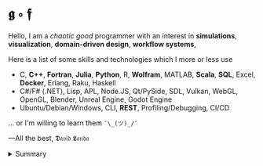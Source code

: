 # 𝖌 ∘ 𝖋

Hello, I am a _chaotic good_ programmer with an interest in  __simulations__, __visualization__, __domain-driven design__, __workflow systems__, 

Here is a list of some skills and technologies which I more or less use 
- C, __C++__, __Fortran__, __Julia__, __Python__, R, __Wolfram__, MATLAB, __Scala__, __SQL__, Excel, __Docker__, Erlang, Raku, Haskell
- C#/F# (.NET), Lisp,  APL, Node.JS, Qt/PySide, SDL, Vulkan, WebGL, OpenGL, Blender, Unreal Engine, Godot Engine
- Ubuntu/Debian/Windows, CLI, __REST__, Profiling/Debugging, CI/CD

 &hellip; or I'm willing to learn them `¯\_(ツ)_/¯`

&mdash;All the best, 𝕯𝔞𝔳𝔦𝔡 𝕷𝔞𝔫𝔡𝔞

<details>
<summary>Summary</summary>

<img src="http://www.madmusick.cz/obaly/darkthrone_under-a-funeral-moon-big.jpg" width="50%" />

</details>
